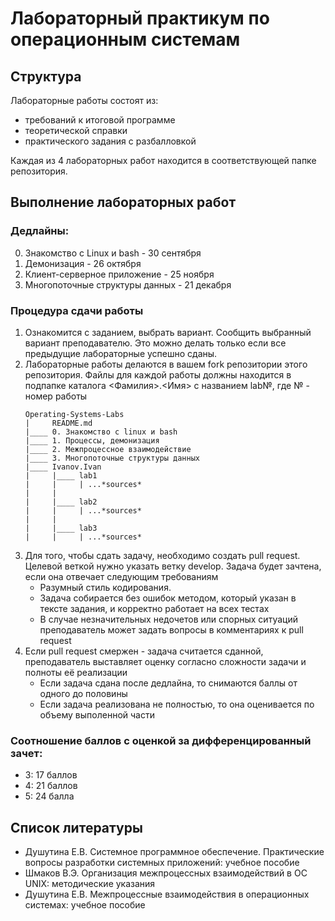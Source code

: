 # Лабораторный практикум по операционным системам

## Структура
Лабораторные работы состоят из:
- требований к итоговой программе
- теоретической справки
- практического задания с разбалловкой

Каждая из 4 лабораторных работ находится в соответствующей папке репозитория. 

## Выполнение лабораторных работ
### Дедлайны:
0. Знакомство с Linux и bash - 30 сентября
1. Демонизация - 26 октября
2. Клиент-серверное приложение - 25 ноября
3. Многопоточные структуры данных - 21 декабря

### Процедура сдачи работы
1. Ознакомится с заданием, выбрать вариант. Сообщить выбранный вариант преподавателю. Это можно делать только если все 
предыдущие лабораторные успешно сданы.
2. Лабораторные работы делаются в вашем fork репозитории этого репозитория.
   Файлы для каждой работы должны находится в подпапке каталога <Фамилия>.<Имя> с названием lab№, где № - номер работы
   ``` 
   Operating-Systems-Labs
   |     README.md
   |____ 0. Знакомство с linux и bash
   |____ 1. Процессы, демонизация
   |____ 2. Межпроцессное взаимодействие
   |____ 3. Многопоточные структуры данных
   |____ Ivanov.Ivan
   |     |____ lab1
   |     |     | ...*sources*
   |     |    
   |     |____ lab2
   |     |     | ...*sources*
   |     |    
   |     |____ lab3
   |     |     | ...*sources*
   ```
3. Для того, чтобы сдать задачу, необходимо создать pull request. Целевой веткой нужно указать ветку develop.
   Задача будет зачтена, если она отвечает следующим требованиям
    * Разумный стиль кодирования.
    * Задача собирается без ошибок методом, который указан в тексте задания, и корректно работает на всех тестах
    * В случае незначительных недочетов или спорных ситуаций преподаватель может задать вопросы в комментариях к pull request
4. Если pull request смержен - задача считается сданной, преподаватель выставляет оценку согласно сложности задачи и 
полноты её реализации
    * Если задача сдана после дедлайна, то снимаются баллы от одного до половины
    * Если задача реализована не полностью, то она оценивается по объему выполенной части

### Соотношение баллов с оценкой за дифференцированный зачет:
- 3: 17 баллов
- 4: 21 баллов
- 5: 24 балла
## Список литературы
- Душутина Е.В. Системное программное обеспечение. Практические вопросы разработки системных приложений: учебное пособие
- Шмаков В.Э. Организация межпроцессных взаимодействий в OC UNIX: методические указания
- Душутина Е.В. Межпроцессные взаимодействия в операционных системах: учебное пособие
